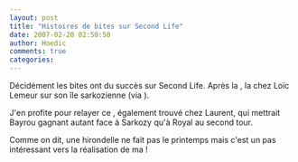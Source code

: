 ```yaml
---
layout: post
title: "Histoires de bites sur Second Life"
date: 2007-02-20 02:50:50
author: Hoedic
comments: true
categories: 
---
```



Décidément les bites ont du succès sur Second Life. Après la , la  chez Loïc Lemeur sur son île sarkozienne (via ).

J'en profite pour relayer ce , également trouvé chez Laurent, qui mettrait Bayrou gagnant autant face à Sarkozy qu'à Royal au second tour.

Comme on dit, une hirondelle ne fait pas le printemps mais c'est un pas intéressant vers la réalisation de ma  !
